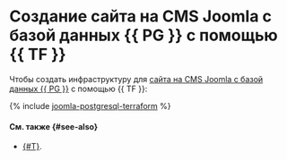 # Создание сайта на CMS Joomla с базой данных {{ PG }} с помощью {{ TF }}

Чтобы создать инфраструктуру для [сайта на CMS Joomla с базой данных {{ PG }}](index.md) c помощью {{ TF }}:

{% include [joomla-postgresql-terraform](../../../_tutorials/applied/joomla-postgresql-terraform.md) %}

#### См. также {#see-also}

* [{#T}](console.md).
